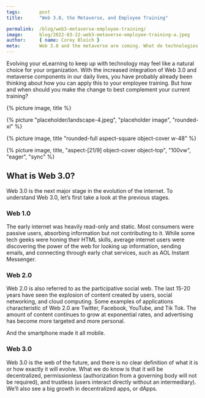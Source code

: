 ```yaml
---
tags:       post
title:      "Web 3.0, the Metaverse, and Employee Training"

permalink:  /blog/web3-metaverse-employee-training/
image:      blog/2022-03-22-web3-metaverse-employee-training-a.jpeg
author:     { name: Corey Bleich }
meta:       Web 3.0 and the metaverse are coming. What do technologies like VR and augmented reality mean for your employee training program?
---
```


Evolving your eLearning to keep up with technology may feel like a natural choice for your organization. With the increased integration of Web 3.0 and metaverse components in our daily lives, you have probably already been thinking about how you can apply this to your employee training. But how and when should you make the change to best complement your current training?

{% picture image, title %}

{% picture "placeholder/landscape-4.jpeg", "placeholder image", "rounded-xl" %}

{% picture image, title "rounded-full aspect-square object-cover w-48" %}

{% picture image, title, "aspect-[21/9] object-cover object-top", "100vw", "eager", "sync" %}

## What is Web 3.0? 
Web 3.0 is the next major stage in the evolution of the internet. To understand Web 3.0, let’s first take a look at the previous stages. 
 
### Web 1.0	
The early internet was heavily read-only and static. Most consumers were passive users, absorbing information but not contributing to it. While some tech geeks were honing their HTML skills, average internet users were discovering the power of the web for looking up information, sending emails, and connecting through early chat services, such as AOL Instant Messenger.   

### Web 2.0
Web 2.0 is also referred to as the participative social web. The last 15-20 years have seen the explosion of content created by users, social networking, and cloud computing. Some examples of applications characteristic of Web 2.0 are Twitter, Facebook, YouTube, and Tik Tok. The amount of content continues to grow at exponential rates, and advertising has become more targeted and more personal.

And the smartphone made it all mobile.

### Web 3.0
Web 3.0 is the web of the future, and there is no clear definition of what it is or how exactly it will evolve. What we do know is that it will be decentralized, permissionless (authorization from a governing body will not be required), and trustless (users interact directly without an intermediary). We’ll also see a big growth in decentralized apps, or dApps. 
	